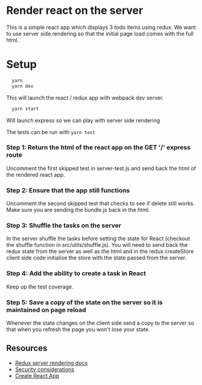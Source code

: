 # Render react on the server

This is a simple react app which displays 3 todo items using redux. We want to use server side rendering so that the initial page load comes with the full html.

# Setup

```javascript
  yarn 
  yarn dev
```
This will launch the react / redux app with webpack dev server.

```javascript
  yarn start
```
Will launch express so we can play with server side rendering

The tests can be run with `yarn test`

### Step 1: Return the html of the react app on the GET '/' express route

Uncomment the first skipped test in server-test.js and send back the html of the rendered react app.

### Step 2: Ensure that the app still functions

Uncomment the second skipped test that checks to see if delete still works. Make sure you are sending the bundle.js back in the html.

### Step 3: Shuffle the tasks on the server

In the server shuffle the tasks before setting the state for React (checkout the shuffle function in src/utils/shuffle.js). You will need to send back the redux state from the server as well as the html and in the redux createStore client side code initialise the store with the state passed from the server.

### Step 4: Add the ability to create a task in React

Keep up the test coverage.

### Step 5: Save a copy of the state on the server so it is maintained on page reload
Whenever the state changes on the client side send a copy to the server so that when you refresh the page you won't lose your state.

## Resources

* [Redux server rendering docs](http://redux.js.org/docs/recipes/ServerRendering.html)
* [Security considerations](http://redux.js.org/docs/recipes/ServerRendering.html#security-considerations)
* [Create React App](https://github.com/facebookincubator/create-react-app/)
